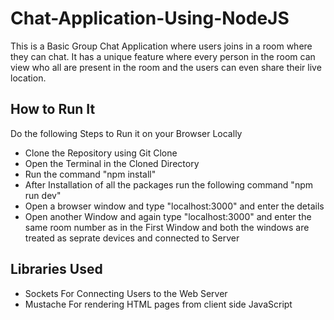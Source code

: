 # Chat-Application-Using-NodeJS
<p>This is a Basic Group Chat Application where users joins in a room where they can chat. It has a unique feature where every person in the room can view who all are present in the room and the users can even share their live location. </p>

<h2>How to Run It</h2>
<p>Do the following Steps to Run it on your Browser Locally</p>
<ul>
  <li>Clone the Repository using Git Clone</li>
  <li>Open the Terminal in the Cloned Directory</li>
  <li>Run the command "npm install"</li>
  <li>After Installation of all the packages run the following command "npm run dev"</li>
  <li>Open a browser window and type "localhost:3000" and enter the details</li>
  <li>Open another Window and again type "localhost:3000" and enter the same room number as in the First Window and both the windows are treated as seprate devices and connected to Server</li>
</ul>


<h2>Libraries Used </h2>
<ul>
  <li>Sockets For Connecting Users to the Web Server</li>
  <li>Mustache For rendering HTML pages from client side JavaScript</li>
</ul>
